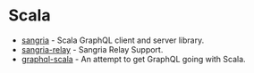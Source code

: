 # Scala

- [sangria](https://github.com/sangria-graphql/sangria) - Scala GraphQL client and server library.
- [sangria-relay](https://github.com/sangria-graphql/sangria-relay) - Sangria Relay Support.
- [graphql-scala](https://github.com/hrosenhorn/graphql-scala) - An attempt to get GraphQL going with Scala.
